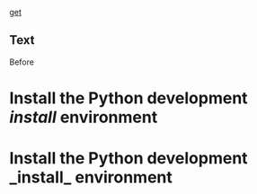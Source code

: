 [get][install]

## Text

[install]: https://www.rust-lang.org/install.html

Before <h1> Install the Python development _install_ environment </h1>

<h1> Install the Python development _install_ environment </h1>
